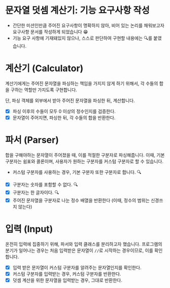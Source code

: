 # 문자열 덧셈 계산기: 기능 요구사항 작성

- 간단한 미션인만큼 주어진 요구사항이 명확하지 않아,
  비어 있는 논리를 채워보고자 요구사항 문서를 작성하게 되었습니다 😁
- 기능 요구 사항에 기재돼있지 않으나, 스스로 판단하여 구현할 내용에는 🔍를 붙였습니다.

# 계산기 (Calculator)

계산기에게는 주어진 문자열을 파싱하는 책임을 가지지 않게 하기 위해서,
각 수들의 합을 구하는 역할만 가지도록 구현합니다. 

단, 파싱 객체를 외부에서 받아 주어진 문자열을 파싱한 뒤, 계산합니다.

- [x] 파싱 이후의 수들이 모두 0 이상의 정수인지를 검증한다.
- [x] 문자열이 주어지면, 파싱한 뒤, 각 수들의 합을 반환한다.

# 파서 (Parser)

합을 구해야하는 문자열이 주어졌을 때, 이를 적절한 구분자로 파싱해줍니다.
이때, 기본 구분자는 쉼표와 콜론이며, 사용자가 원하는 구분자를 커스텀 구분자로 할 수 있습니다.

- 커스텀 구분자를 사용하는 경우, 기본 구분자 또한 구분자로 합니다. 🔍


- [x] 구분자는 숫자를 포함할 수 없다. 🔍
- [x] 구분자는 한 글자이다. 🔍
- [x] 주어진 문자열을 구분자로 나눈 정수 배열을 반환한다 (이때, 정수의 범위는 신경쓰지 않는다)

# 입력 (Input)

온전히 입력에 집중하기 위해, 파서와 입력 클래스를 분리하고자 했습니다.
프로그램의 분기가 일어나는 경우는 처음 입력받은 문자열이 `//`로 시작하는 경우이므로, 이를 확인합니다.

- [x] 입력 받은 문자열이 커스텀 구분자를 알려주는 문자열인지를 확인한다.
- [x] 커스텀 구분자를 입력받는 경우, 커스텀 구분자를 반환한다.
- [x] 덧셈 계산을 위한 문자열을 입력받는 경우, 그대로 반환한다.